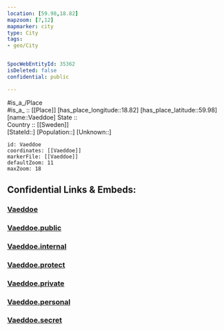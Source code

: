 ```yaml
---
location: [59.98,18.82] 
mapzoom: [7,12] 
mapmarker: city 
type: City
tags:
- geo/City


SpocWebEntityId: 35362
isDeleted: false
confidential: public

---
```

#is_a_/Place  
#is_a_ :: [[Place]] 
[has_place_longitude::18.82] 
[has_place_latitude::59.98] 
[name::Vaeddoe] 
State ::  
Country :: [[Sweden]]  
[StateId::] 
[Population::] 
[Unknown::] 


```leaflet
id: Vaeddoe
coordinates: [[Vaeddoe]] 
markerFile: [[Vaeddoe]] 
defaultZoom: 11 
maxZoom: 18
```


## Confidential Links & Embeds: 

### [Vaeddoe](/_Standards/Earth/Continent/Europe/Europe~North/Sweden/Provinces~Sweden/Stockholm,Province/City/Vaeddoe.md) 

### [Vaeddoe.public](/_public/Earth/Continent/Europe/Europe~North/Sweden/Provinces~Sweden/Stockholm,Province/City/Vaeddoe.public.md) 

### [Vaeddoe.internal](/_internal/Earth/Continent/Europe/Europe~North/Sweden/Provinces~Sweden/Stockholm,Province/City/Vaeddoe.internal.md) 

### [Vaeddoe.protect](/_protect/Earth/Continent/Europe/Europe~North/Sweden/Provinces~Sweden/Stockholm,Province/City/Vaeddoe.protect.md) 

### [Vaeddoe.private](/_private/Earth/Continent/Europe/Europe~North/Sweden/Provinces~Sweden/Stockholm,Province/City/Vaeddoe.private.md) 

### [Vaeddoe.personal](/_personal/Earth/Continent/Europe/Europe~North/Sweden/Provinces~Sweden/Stockholm,Province/City/Vaeddoe.personal.md) 

### [Vaeddoe.secret](/_secret/Earth/Continent/Europe/Europe~North/Sweden/Provinces~Sweden/Stockholm,Province/City/Vaeddoe.secret.md)

